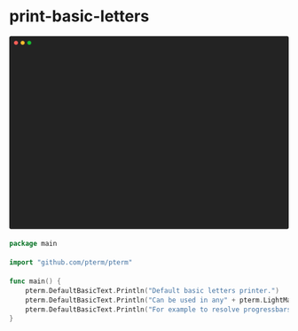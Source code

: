 # print-basic-letters

![Animation](animation.svg)

```go
package main

import "github.com/pterm/pterm"

func main() {
	pterm.DefaultBasicText.Println("Default basic letters printer.")
	pterm.DefaultBasicText.Println("Can be used in any" + pterm.LightMagenta(" TextPrinter ") + "context.")
	pterm.DefaultBasicText.Println("For example to resolve progressbars and spinners.")
}

```
